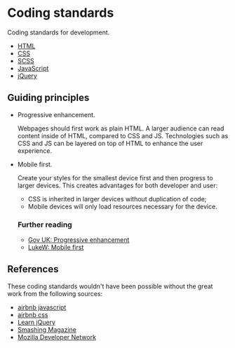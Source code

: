 # Coding standards

Coding standards for development.

- [HTML](./html/)
- [CSS](./css/)
- [SCSS](./scss/)
- [JavaScript](./javascript/)
- [jQuery](./jquery/)


## Guiding principles

- Progressive enhancement.

    Webpages should first work as plain HTML. A larger audience can read content inside of HTML, compared to CSS and JS. Technologies such as CSS and JS can be layered on top of HTML to enhance the user experience.

- Mobile first.

    Create your styles for the smallest device first and then progress to larger devices. This creates advantages for both developer and user:
     - CSS is inherited in larger devices without duplication of code;
     - Mobile devices will only load resources necessary for the device.

    ### Further reading
    - [Gov UK: Progressive enhancement](https://www.gov.uk/service-manual/making-software/progressive-enhancement.html)
    - [LukeW: Mobile first](http://www.lukew.com/resources/mobile_first.asp)


## References

These coding standards wouldn't have been possible without the great work from the following sources:

- [airbnb javascript](https://github.com/airbnb/javascript)
- [airbnb css](https://github.com/airbnb/css)
- [Learn jQuery](http://learn.jquery.com/)
- [Smashing Magazine](https://www.smashingmagazine.com)
- [Mozilla Developer Network](https://developer.mozilla.org/)